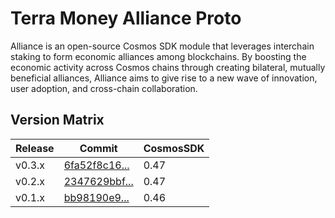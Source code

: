 # Terra Money Alliance Proto

Alliance is an open-source Cosmos SDK module that leverages interchain staking to form economic alliances among blockchains. By boosting the economic activity across Cosmos chains through creating bilateral, mutually beneficial alliances, Alliance aims to give rise to a new wave of innovation, user adoption, and cross-chain collaboration.


## Version Matrix

| Release | Commit                                                                                        | CosmosSDK |
|---------|-----------------------------------------------------------------------------------------------|-----------|
| v0.3.x  | [6fa52f8c16...](https://buf.build/terra-money/alliance/docs/6fa52f8c16764fe4b7e755c1775f18e1) | 0.47      |
| v0.2.x  | [2347629bbf...](https://buf.build/terra-money/alliance/docs/2347629bbf524993b0b9b242b8e1a8ce) | 0.47      |
| v0.1.x  | [bb98190e9...](https://buf.build/terra-money/alliance/docs/bb98190e913b4a77b0eb0c74998934e0)  | 0.46      |
